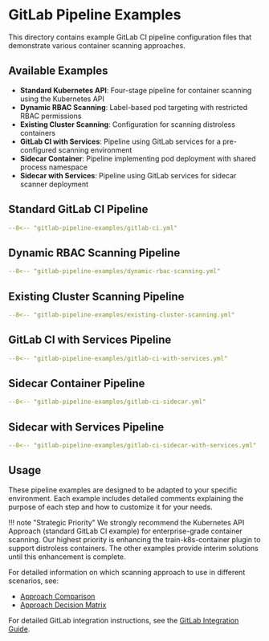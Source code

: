 # GitLab Pipeline Examples

This directory contains example GitLab CI pipeline configuration files that demonstrate various container scanning approaches.

## Available Examples

- **Standard Kubernetes API**: Four-stage pipeline for container scanning using the Kubernetes API
- **Dynamic RBAC Scanning**: Label-based pod targeting with restricted RBAC permissions
- **Existing Cluster Scanning**: Configuration for scanning distroless containers
- **GitLab CI with Services**: Pipeline using GitLab services for a pre-configured scanning environment
- **Sidecar Container**: Pipeline implementing pod deployment with shared process namespace
- **Sidecar with Services**: Pipeline using GitLab services for sidecar scanner deployment

## Standard GitLab CI Pipeline

```yaml
--8<-- "gitlab-pipeline-examples/gitlab-ci.yml"
```

## Dynamic RBAC Scanning Pipeline

```yaml
--8<-- "gitlab-pipeline-examples/dynamic-rbac-scanning.yml"
```

## Existing Cluster Scanning Pipeline

```yaml
--8<-- "gitlab-pipeline-examples/existing-cluster-scanning.yml"
```

## GitLab CI with Services Pipeline

```yaml
--8<-- "gitlab-pipeline-examples/gitlab-ci-with-services.yml"
```

## Sidecar Container Pipeline

```yaml
--8<-- "gitlab-pipeline-examples/gitlab-ci-sidecar.yml"
```

## Sidecar with Services Pipeline

```yaml
--8<-- "gitlab-pipeline-examples/gitlab-ci-sidecar-with-services.yml"
```

## Usage

These pipeline examples are designed to be adapted to your specific environment. Each example includes detailed comments explaining the purpose of each step and how to customize it for your needs.

!!! note "Strategic Priority"
    We strongly recommend the Kubernetes API Approach (standard GitLab CI example) for enterprise-grade container scanning. Our highest priority is enhancing the train-k8s-container plugin to support distroless containers. The other examples provide interim solutions until this enhancement is complete.

For detailed information on which scanning approach to use in different scenarios, see:
- [Approach Comparison](../approaches/comparison.md)
- [Approach Decision Matrix](../approaches/decision-matrix.md)

For detailed GitLab integration instructions, see the [GitLab Integration Guide](../integration/gitlab.md).